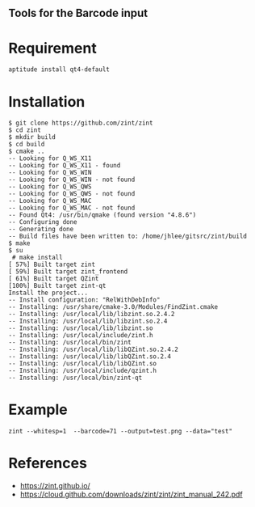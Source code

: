 Tools for the Barcode input
--------------------------
# Requirement
```
aptitude install qt4-default
```

# Installation

```
$ git clone https://github.com/zint/zint
$ cd zint
$ mkdir build
$ cd build
$ cmake ..
-- Looking for Q_WS_X11
-- Looking for Q_WS_X11 - found
-- Looking for Q_WS_WIN
-- Looking for Q_WS_WIN - not found
-- Looking for Q_WS_QWS
-- Looking for Q_WS_QWS - not found
-- Looking for Q_WS_MAC
-- Looking for Q_WS_MAC - not found
-- Found Qt4: /usr/bin/qmake (found version "4.8.6") 
-- Configuring done
-- Generating done
-- Build files have been written to: /home/jhlee/gitsrc/zint/build
$ make
$ su
 # make install
[ 57%] Built target zint
[ 59%] Built target zint_frontend
[ 61%] Built target QZint
[100%] Built target zint-qt
Install the project...
-- Install configuration: "RelWithDebInfo"
-- Installing: /usr/share/cmake-3.0/Modules/FindZint.cmake
-- Installing: /usr/local/lib/libzint.so.2.4.2
-- Installing: /usr/local/lib/libzint.so.2.4
-- Installing: /usr/local/lib/libzint.so
-- Installing: /usr/local/include/zint.h
-- Installing: /usr/local/bin/zint
-- Installing: /usr/local/lib/libQZint.so.2.4.2
-- Installing: /usr/local/lib/libQZint.so.2.4
-- Installing: /usr/local/lib/libQZint.so
-- Installing: /usr/local/include/qzint.h
-- Installing: /usr/local/bin/zint-qt
```


# Example
```
zint --whitesp=1  --barcode=71 --output=test.png --data="test"
```
# References
* https://zint.github.io/
* https://cloud.github.com/downloads/zint/zint/zint_manual_242.pdf
